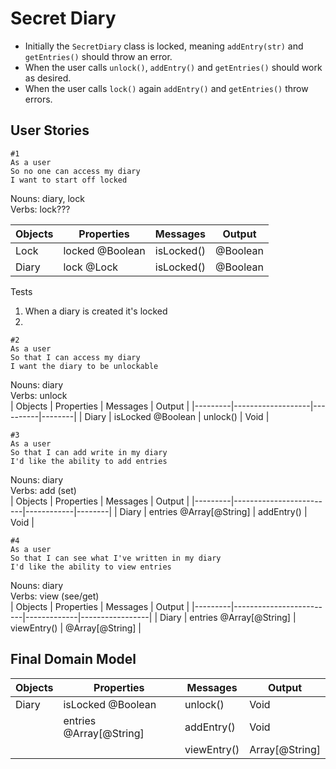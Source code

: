 # Secret Diary

- Initially the `SecretDiary` class is locked, meaning `addEntry(str)` and `getEntries()` should throw an error.
- When the user calls `unlock()`, `addEntry()` and `getEntries()` should work as desired.
- When the user calls `lock()` again `addEntry()` and `getEntries()` throw errors.

## User Stories
```
#1
As a user
So no one can access my diary
I want to start off locked
```
Nouns: diary, lock  
Verbs: lock???  

| Objects | Properties        | Messages     | Output   |
|---------|-------------------|--------------|----------|
| Lock    | locked @Boolean   | isLocked()   | @Boolean |
| Diary   | lock @Lock        | isLocked()   | @Boolean |

Tests
1. When a diary is created it's locked
2. 

```
#2
As a user
So that I can access my diary
I want the diary to be unlockable
```
Nouns: diary  
Verbs: unlock  
| Objects | Properties        | Messages | Output |
|---------|-------------------|----------|--------|
| Diary   | isLocked @Boolean | unlock() | Void   |


```
#3
As a user
So that I can add write in my diary
I'd like the ability to add entries
```
Nouns: diary  
Verbs: add (set)  
| Objects | Properties              | Messages   | Output |
|---------|-------------------------|------------|--------|
| Diary   | entries @Array[@String] | addEntry() | Void   |

```
#4
As a user
So that I can see what I've written in my diary
I'd like the ability to view entries
```
Nouns: diary  
Verbs: view (see/get)  
| Objects | Properties              | Messages    | Output          |
|---------|-------------------------|-------------|-----------------|
| Diary   | entries @Array[@String] | viewEntry() | @Array[@String] |


## Final Domain Model
| Objects | Properties               | Messages    | Output         |
|---------|--------------------------|-------------|----------------|
| Diary   | isLocked @Boolean        | unlock()    | Void           |
|         | entries @Array[@String]  | addEntry()  | Void           |
|         |                          | viewEntry() | Array[@String] |